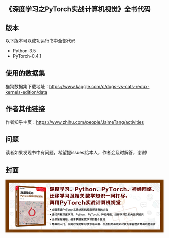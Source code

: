 《深度学习之PyTorch实战计算机视觉》全书代码
---
## 版本
以下版本可以成功运行书中全部代码  
* Python-3.5  
* PyTorch-0.4.1

## 使用的数据集
猫狗数据集下载地址：https://www.kaggle.com/c/dogs-vs-cats-redux-kernels-edition/data

## 作者其他链接
作者知乎主页：https://www.zhihu.com/people/JaimeTang/activities   

## 问题 
读者如果发现书中有问题，希望提issues给本人，作者会及时解答，谢谢! 

## 封面
![简介](image/10.jpg)  
